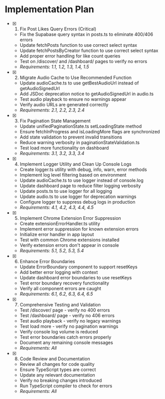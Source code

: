 # Implementation Plan

- [x] 1. Fix Post Likes Query Errors (Critical)

  - Fix the Supabase query syntax in posts.ts to eliminate 400/406 errors
  - Update fetchPosts function to use correct select syntax
  - Update fetchPostsByCreator function to use correct select syntax
  - Add proper error handling for like count queries
  - Test on /discover/ and /dashboard/ pages to verify no errors
  - _Requirements: 1.1, 1.2, 1.3, 1.4, 1.5_

- [x] 2. Migrate Audio Cache to Use Recommended Function

  - Update audioCache.ts to use getBestAudioUrl instead of getAudioSignedUrl
  - Add JSDoc deprecation notice to getAudioSignedUrl in audio.ts
  - Test audio playback to ensure no warnings appear
  - Verify audio URLs are generated correctly
  - _Requirements: 2.1, 2.2, 2.3, 2.4_

- [x] 3. Fix Pagination State Management

  - Update unifiedPaginationState.ts setLoadingState method
  - Ensure fetchInProgress and isLoadingMore flags are synchronized
  - Add state validation to prevent invalid transitions
  - Reduce warning verbosity in paginationStateValidation.ts
  - Test load more functionality on dashboard
  - _Requirements: 3.1, 3.2, 3.3, 3.4_

- [x] 4. Implement Logger Utility and Clean Up Console Logs

  - Create logger.ts utility with debug, info, warn, error methods
  - Implement log level filtering based on environment
  - Update audioCache.ts to use logger instead of console.log
  - Update dashboard page to reduce filter logging verbosity
  - Update posts.ts to use logger for all logging
  - Update audio.ts to use logger for deprecation warnings
  - Configure logger to suppress debug logs in production
  - _Requirements: 4.1, 4.2, 4.3, 4.4, 4.5_

- [x] 5. Implement Chrome Extension Error Suppression

  - Create extensionErrorHandler.ts utility
  - Implement error suppression for known extension errors
  - Initialize error handler in app layout
  - Test with common Chrome extensions installed
  - Verify extension errors don't appear in console
  - _Requirements: 5.1, 5.2, 5.3, 5.4_

- [x] 6. Enhance Error Boundaries

  - Update ErrorBoundary component to support resetKeys
  - Add better error logging with context
  - Update dashboard error boundaries to use resetKeys
  - Test error boundary recovery functionality
  - Verify all component errors are caught
  - _Requirements: 6.1, 6.2, 6.3, 6.4, 6.5_

- [x] 7. Comprehensive Testing and Validation

  - Test /discover/ page - verify no 400 errors
  - Test /dashboard/ page - verify no 406 errors
  - Test audio playback - verify no legacy warnings
  - Test load more - verify no pagination warnings
  - Verify console log volume is reduced
  - Test error boundaries catch errors properly
  - Document any remaining console messages
  - _Requirements: All_

- [x] 8. Code Review and Documentation


  - Review all changes for code quality
  - Ensure TypeScript types are correct
  - Update any relevant documentation
  - Verify no breaking changes introduced
  - Run TypeScript compiler to check for errors
  - _Requirements: All_

